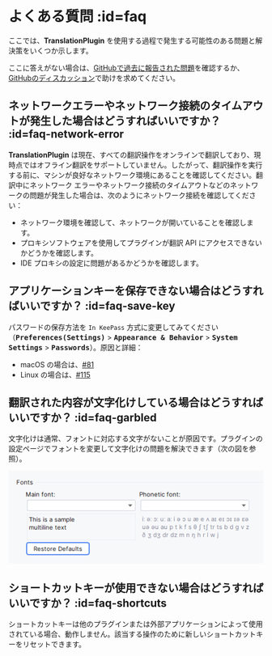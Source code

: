 # よくある質問 :id=faq

ここでは、**TranslationPlugin** を使用する過程で発生する可能性のある問題と解決策をいくつか示します。

ここに答えがない場合は、[GitHubで過去に報告された問題][gh:issues]を確認するか、[GitHubのディスカッション][gh:discussions]で助けを求めてください。

[gh:issues]: https://github.com/YiiGuxing/TranslationPlugin/issues
[gh:discussions]: https://github.com/YiiGuxing/TranslationPlugin/discussions


## ネットワークエラーやネットワーク接続のタイムアウトが発生した場合はどうすればいいですか？ :id=faq-network-error

**TranslationPlugin** は現在、すべての翻訳操作をオンラインで翻訳しており、現時点ではオフライン翻訳をサポートしていません。したがって、翻訳操作を実行する前に、マシンが良好なネットワーク環境にあることを確認してください。翻訳中にネットワーク エラーやネットワーク接続のタイムアウトなどのネットワークの問題が発生した場合は、次のようにネットワーク接続を確認してください：
- ネットワーク環境を確認して、ネットワークが開いていることを確認します。
- プロキシソフトウェアを使用してプラグインが翻訳 API にアクセスできないかどうかを確認します。
- IDE プロキシの設定に問題があるかどうかを確認します。

## アプリケーションキーを保存できない場合はどうすればいいですか？ :id=faq-save-key

パスワードの保存方法を `In KeePass` 方式に変更してみてください（<kbd>**Preferences(Settings)**</kbd> > <kbd>**Appearance & Behavior**</kbd> > <kbd>**System Settings**</kbd> > <kbd>**Passwords**</kbd>）。原因と詳細：
- macOS の場合は、[#81](https://github.com/YiiGuxing/TranslationPlugin/issues/81)
- Linux の場合は、[#115](https://github.com/YiiGuxing/TranslationPlugin/issues/115)

## 翻訳された内容が文字化けしている場合はどうすればいいですか？ :id=faq-garbled

文字化けは通常、フォントに対応する文字がないことが原因です。プラグインの設定ページでフォントを変更して文字化けの問題を解決できます（次の図を参照）。

![](../en/img/settings_font.png ':class=round')

## ショートカットキーが使用できない場合はどうすればいいですか？ :id=faq-shortcuts

ショートカットキーは他のプラグインまたは外部アプリケーションによって使用されている場合、動作しません。該当する操作のために新しいショートカットキーをリセットできます。